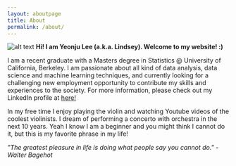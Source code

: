 ```yaml
---
layout: aboutpage
title: About
permalink: /about/
---
```

<!-- profile image -->
![alt text](/images/about.jpg)
**Hi! I am Yeonju Lee (a.k.a. Lindsey). Welcome to my website! :)**

I am a recent graduate with a Masters degree in Statistics @ University of California, Berkeley. I am passionate about all kind of data analysis, data science and machine learning techniques, and currently looking for a challenging new employment opportunity to contribute my skills and experiences to the society. For more information, please check out my LinkedIn profile at [here!](https://www.linkedin.com/in/lindsey-lee-1a9013a7)

In my free time I enjoy playing the violin and watching Youtube videos of the coolest violinists. I dream of performing a concerto with orchestra in the next 10 years. Yeah I know I am a beginner and you might think I cannot do it, but this is my favorite phrase in my life!

*"The greatest pleasure in life is doing what people say you cannot do." - Walter Bagehot*
